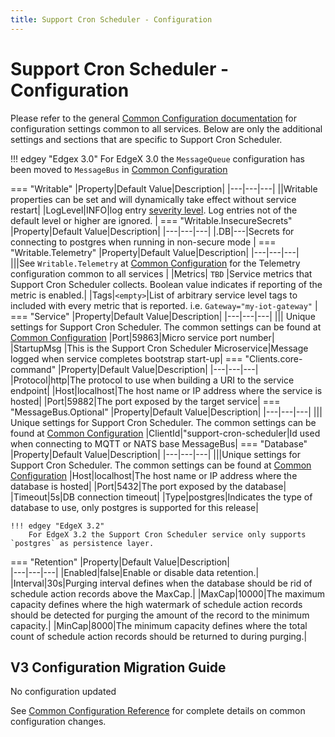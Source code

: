 ```yaml
--- 
title: Support Cron Scheduler - Configuration
---
```


# Support Cron Scheduler - Configuration

Please refer to the general [Common Configuration documentation](../../configuration/CommonConfiguration.md) for configuration settings common to all services.
Below are only the additional settings and sections that are specific to Support Cron Scheduler.

!!! edgey "Edgex 3.0"
    For EdgeX 3.0 the `MessageQueue` configuration has been moved to `MessageBus` in [Common Configuration](../../configuration/CommonConfiguration.md#common-configuration-properties)

=== "Writable"
    |Property|Default Value|Description|
    |---|---|---|
    ||Writable properties can be set and will dynamically take effect without service restart|
    |LogLevel|INFO|log entry [severity level](https://en.wikipedia.org/wiki/Syslog#Severity_level).  Log entries not of the default level or higher are ignored. |
=== "Writable.InsecureSecrets"
    |Property|Default Value|Description|
    |---|---|---|
    |.DB|---|Secrets for connecting to postgres when running in non-secure mode |
=== "Writable.Telemetry"
    |Property|Default Value|Description|
    |---|---|---|
    |||See `Writable.Telemetry` at [Common Configuration](../../configuration/CommonConfiguration.md#common-configuration-properties) for the Telemetry configuration common to all services |
    |Metrics| `TBD` |Service metrics that Support Cron Scheduler collects. Boolean value indicates if reporting of the metric is enabled.|
    |Tags|`<empty>`|List of arbitrary service level tags to included with every metric that is reported. i.e. `Gateway="my-iot-gateway"` |
=== "Service"
    |Property|Default Value|Description|
    |---|---|---|
    ||| Unique settings for Support Cron Scheduler. The common settings can be found at [Common Configuration](../../configuration/CommonConfiguration.md#common-configuration-properties)
    |Port|59863|Micro service port number|
    |StartupMsg |This is the Support Cron Scheduler Microservice|Message logged when service completes bootstrap start-up|
=== "Clients.core-command"
    |Property|Default Value|Description|
    |---|---|---|
    |Protocol|http|The protocol to use when building a URI to the service endpoint|
    |Host|localhost|The host name or IP address where the service is hosted|
    |Port|59882|The port exposed by the target service|
=== "MessageBus.Optional"
    |Property|Default Value|Description|
    |---|---|---|
    ||| Unique settings for Support Cron Scheduler. The common settings can be found at [Common Configuration](../../configuration/CommonConfiguration.md#common-configuration-properties)
    |ClientId|"support-cron-scheduler|Id used when connecting to MQTT or NATS base MessageBus|
=== "Database"
    |Property|Default Value|Description|
    |---|---|---|
    |||Unique settings for Support Cron Scheduler. The common settings can be found at [Common Configuration](../../configuration/CommonConfiguration.md#common-configuration-properties)
    |Host|localhost|The host name or IP address where the database is hosted|
    |Port|5432|The port exposed by the database|
    |Timeout|5s|DB connection timeout|
    |Type|postgres|Indicates the type of database to use, only postgres is supported for this release|

    !!! edgey "EdgeX 3.2"
        For EdgeX 3.2 the Support Cron Scheduler service only supports `postgres` as persistence layer.
=== "Retention"
    |Property|Default Value|Description|    
    |---|---|---|
    |Enabled|false|Enable or disable data retention.|
    |Interval|30s|Purging interval defines when the database should be rid of schedule action records above the MaxCap.|
    |MaxCap|10000|The maximum capacity defines where the high watermark of schedule action records should be detected for purging the amount of the record to the minimum capacity.|
    |MinCap|8000|The minimum capacity defines where the total count of schedule action records should be returned to during purging.|

## V3 Configuration Migration Guide
No configuration updated

See [Common Configuration Reference](../../configuration/V3MigrationCommonConfig.md) for complete details on common configuration changes.
